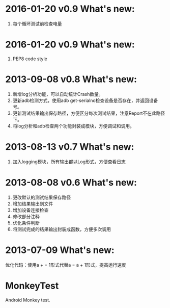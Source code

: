 2016-01-20 v0.9 What's new:
==============================
1. 每个循环测试前检查电量

2016-01-20 v0.9 What's new:
==============================
1. PEP8 code style

2013-09-08 v0.8 What's new:
==============================
1. 新增log分析功能，可以自动统计Crash数量。
2. 更新adb检测方式，使用adb get-serialno检查设备是否存在，并返回设备号。
3. 更新测试结果输出保存路径，方便区分每次测试结果，注意Report不在此路径下。
4. 将log分析和adb检查两个功能封装成模块，方便调试和调用。

2013-08-13 v0.7 What's new:
==============================
1. 加入logging模块，所有输出都以Log形式，方便查看日志


2013-08-08 v0.6 What's new:
==============================
1. 更改默认的测试结果保存路径
2. 增加结果输出到文件
3. 增加设备连接检查
4. 修改部分注释
5. 优化条件判断
6. 将测试完成的结果输出封装成函数，方便多次调用

2013-07-09 What's new:
==============================
优化代码：使用a + = 1形式代替a = a + 1形式，提高运行速度

MonkeyTest
==========
Android Monkey test.
